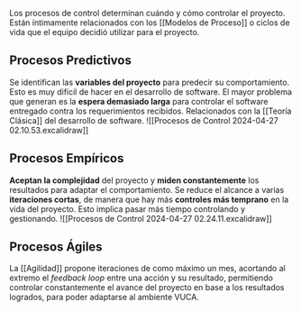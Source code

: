 Los procesos de control determinan cuándo y cómo controlar el proyecto. Están íntimamente relacionados con los [[Modelos de Proceso]] o ciclos de vida que el equipo decidió utilizar para el proyecto.

## Procesos Predictivos

Se identifican las **variables del proyecto** para predecir su comportamiento. Esto es muy difícil de hacer en el desarrollo de software. El mayor problema que generan es la **espera demasiado larga** para controlar el software entregado contra los requerimientos recibidos. Relacionados con la [[Teoría Clásica]] del desarrollo de software.
![[Procesos de Control 2024-04-27 02.10.53.excalidraw]]

## Procesos Empíricos

**Aceptan la complejidad** del proyecto y **miden constantemente** los resultados para adaptar el comportamiento. Se reduce el alcance a varias **iteraciones cortas**, de manera que hay más **controles más temprano** en la vida del proyecto. Esto implica pasar más tiempo controlando y gestionando.
![[Procesos de Control 2024-04-27 02.24.11.excalidraw]]

## Procesos Ágiles

La [[Agilidad]] propone iteraciones de como máximo un mes, acortando al extremo el *feedback loop* entre una acción y su resultado, permitiendo controlar constantemente el avance del proyecto en base a los resultados logrados, para poder adaptarse al ambiente VUCA.